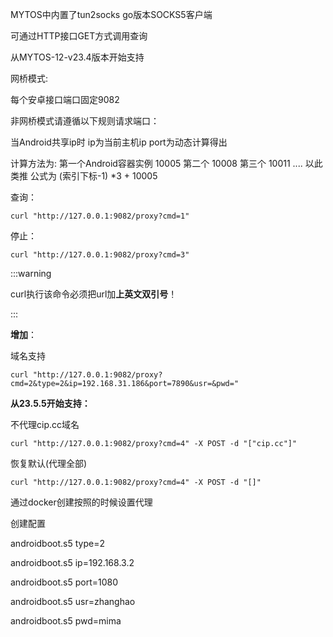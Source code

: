MYTOS中内置了tun2socks go版本SOCKS5客户端

可通过HTTP接口GET方式调用查询

从MYTOS-12-v23.4版本开始支持

网桥模式:

每个安卓接口端口固定9082

非网桥模式请遵循以下规则请求端口：

当Android共享ip时 ip为当前主机ip port为动态计算得出

计算方法为: 第一个Android容器实例 10005 第二个 10008 第三个 10011 .... 以此类推 公式为 (索引下标-1) *3 + 10005


查询：

```
curl "http://127.0.0.1:9082/proxy?cmd=1"
```

停止：

```
curl "http://127.0.0.1:9082/proxy?cmd=3"
```

:::warning

curl执行该命令必须把url加**上英文双引号**！

:::

**增加**：

域名支持

```
curl "http://127.0.0.1:9082/proxy?cmd=2&type=2&ip=192.168.31.186&port=7890&usr=&pwd="
```



**从23.5.5开始支持：**

不代理cip.cc域名

```
curl "http://127.0.0.1:9082/proxy?cmd=4" -X POST -d "["cip.cc"]"
```

恢复默认(代理全部)

```
curl "http://127.0.0.1:9082/proxy?cmd=4" -X POST -d "[]"
```

通过docker创建按照的时候设置代理

创建配置

androidboot.s5 type=2

androidboot.s5 ip=192.168.3.2

androidboot.s5 port=1080

androidboot.s5 usr=zhanghao

androidboot.s5 pwd=mima



